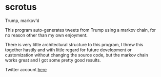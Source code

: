 # scrotus
Trump, markov'd

This program auto-generates tweets from Trump using a markov chain, for no reason other than my own enjoyment.

There is very little architectural structure to this program,
I threw this together hastily and with little regard for future development or customization without changing the source code,
but the markov chain works great and I got some pretty good results.

Twitter account [here](https://twitter.com/drunkardtrump)
